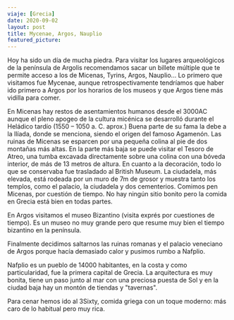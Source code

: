 ```yaml
---
viaje: [Grecia]
date: 2020-09-02
layout: post
title: Mycenae, Argos, Nauplio
featured_picture: 
---
```


Hoy ha sido un día de mucha piedra. Para visitar los lugares arqueológicos de la península de Argolis recomendamos sacar un billete múltiple que te permite acceso a los de Micenas, Tyrins, Argos, Nauplio...
Lo primero que visitamos fue Mycenae, aunque retrospectivamente tendríamos que haber ido primero a Argos por los horarios de los museos y que Argos tiene más vidilla para comer. 

En Micenas hay restos de asentamientos humanos desde el 3000AC aunque el pleno apogeo de la cultura micénica se desarrolló durante el Heládico tardío (1550 – 1050 a. C. aprox.) Buena parte de su fama la debe a la Ilíada, donde se menciona, siendo el origen del famoso Agamenón. Las ruinas de Micenas se esparcen por una pequeña colina al pie de dos montañas más altas. En la parte más baja se puede visitar el Tesoro de Atreo, una tumba excavada directamente sobre una colina con una bóveda interior, de más de 13 metros de altura. En cuanto a la decoración, todo lo que se conservaba fue trasladado al British Museum. La ciudadela, más elevada, está rodeada por un muro de 7m de grosor y muestra tanto los templos, como el palacio, la ciudadela y dos cementerios. Comimos pen Micenas, por cuestión de tiempo. No hay ningún sitio bonito pero la comida en Grecia está bien en todas partes.

En Argos visitamos el museo Bizantino (visita exprés por cuestiones de tiempo). Es un museo no muy grande pero que resume muy bien el tiempo bizantino en la península. 

Finalmente decidimos saltarnos las ruinas romanas y el palacio veneciano de Argos porque hacía demasiado calor y pusimos rumbo a Nafplio. 

Nafplio es un pueblo de 14000 habitantes, en la costa y como particularidad, fue la primera capital de Grecia. La arquitectura es muy bonita, tiene un paso junto al mar con una preciosa puesta de Sol y en la ciudad baja hay un montón de tiendas y "tavernas".

Para cenar hemos ido al 3Sixty, comida griega con un toque moderno: más caro de lo habitual pero muy rica. 

